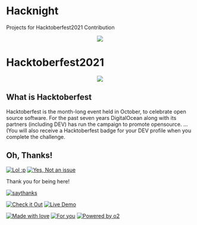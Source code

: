 # Hacknight
Projects for Hacktoberfest2021 Contribution

<p align="center">
      <img src="https://readme-typing-svg.herokuapp.com?font=Tourney&center=true&color=2CFF00&size=40&width=750&height=80&lines=Hacknight"/>

</p>

# Hacktoberfest2021

<p align="center">
    <a href="https://github.com/Ayush7614"><img src="https://github.com/Ayush7614/-Hacktoberfest2021/blob/master/assets/screenshot-hacktoberfest.digitalocean.com-2021.09.09-23_42_01.png" /></a>
</p>


## What is Hacktoberfest

Hacktoberfest is the month-long event held in October, to celebrate open source software. For the past seven years DigitalOcean along with its partners (including DEV) has run the campaign to promote opensource. ... (You will also receive a Hacktoberfest badge for your DEV profile when you complete the challenge.




## Oh, Thanks!

[![Lol :p ](https://forthebadge.com/images/badges/you-didnt-ask-for-this.svg)](https://facebook.com/) [![Yes, Not an issue](https://forthebadge.com/images/badges/not-an-issue.svg)](https://instagram.com/)

Thank you for being here!

[![saythanks](https://img.shields.io/badge/say-thanks-ff69b4.svg)](https://facebook.com/) 



[![Check it Out](https://forthebadge.com/images/badges/check-it-out.svg)](https://github.com/Ayush7614) [![Live Demo](https://forthebadge.com/images/badges/its-not-a-lie-if-you-believe-it.svg)](https://github.com/Ayush7614)

[![Made with love](https://forthebadge.com/images/badges/built-with-love.svg)](https://github.com/Ayush7614) [![For you](https://forthebadge.com/images/badges/for-you.svg)](https://github.com/Ayush7614) [![Powered by o2](https://forthebadge.com/images/badges/powered-by-oxygen.svg)](https://facebook.com/Ayush7614)

